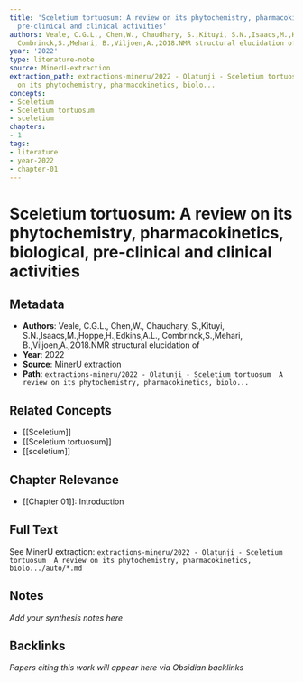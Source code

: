 ```yaml
---
title: 'Sceletium tortuosum: A review on its phytochemistry, pharmacokinetics, biological,
  pre-clinical and clinical activities'
authors: Veale, C.G.L., Chen,W., Chaudhary, S.,Kituyi, S.N.,Isaacs,M.,Hoppe,H.,Edkins,A.L.,
  Combrinck,S.,Mehari, B.,Viljoen,A.,2O18.NMR structural elucidation of
year: '2022'
type: literature-note
source: MinerU-extraction
extraction_path: extractions-mineru/2022 - Olatunji - Sceletium tortuosum  A review
  on its phytochemistry, pharmacokinetics, biolo...
concepts:
- Sceletium
- Sceletium tortuosum
- sceletium
chapters:
- 1
tags:
- literature
- year-2022
- chapter-01
---
```


# Sceletium tortuosum: A review on its phytochemistry, pharmacokinetics, biological, pre-clinical and clinical activities

## Metadata

- **Authors**: Veale, C.G.L., Chen,W., Chaudhary, S.,Kituyi, S.N.,Isaacs,M.,Hoppe,H.,Edkins,A.L., Combrinck,S.,Mehari, B.,Viljoen,A.,2O18.NMR structural elucidation of
- **Year**: 2022
- **Source**: MinerU extraction
- **Path**: `extractions-mineru/2022 - Olatunji - Sceletium tortuosum  A review on its phytochemistry, pharmacokinetics, biolo...`

## Related Concepts

- [[Sceletium]]
- [[Sceletium tortuosum]]
- [[sceletium]]

## Chapter Relevance

- [[Chapter 01]]: Introduction

## Full Text

See MinerU extraction: `extractions-mineru/2022 - Olatunji - Sceletium tortuosum  A review on its phytochemistry, pharmacokinetics, biolo.../auto/*.md`

## Notes

*Add your synthesis notes here*

## Backlinks

*Papers citing this work will appear here via Obsidian backlinks*
